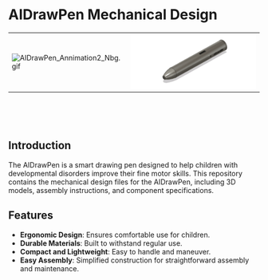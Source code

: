 # AIDrawPen Mechanical Design

<table>
  <tr>
    <td><img src="AIDrawPen_Annimation2_Nbg.gif" alt="AIDrawPen_Annimation2_Nbg.gif" width="700"/></td>
    
    
   <td><img src="AIDrawPen_Annimation_Nbg.gif" alt="AIDrawPen_Annimation_Nbg.gif" width="700"/></td>
    
   </tr>
</table>
</br>
</br>
</br> 

## Introduction

The AIDrawPen is a smart drawing pen designed to help children with developmental disorders improve their fine motor skills. This repository contains the mechanical design files for the AIDrawPen, including 3D models, assembly instructions, and component specifications.

## Features

- **Ergonomic Design**: Ensures comfortable use for children.
- **Durable Materials**: Built to withstand regular use.
- **Compact and Lightweight**: Easy to handle and maneuver.
- **Easy Assembly**: Simplified construction for straightforward assembly and maintenance.
 
 

 
